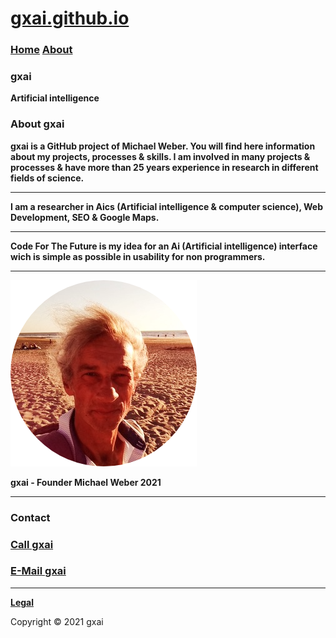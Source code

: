 # **[gxai.github.io](https://gxai.github.io)**
### **[Home](https://gxai.github.io)**  **[About](https://gxai.github.io/About)**
### **gxai**
**Artificial intelligence**

### About gxai
**gxai is a GitHub project of Michael Weber. You will find here information about my projects, processes & skills. I am involved in many projects & processes & have more than 25 years experience in research in different fields of science.**

---

**I am a researcher in Aics (Artificial intelligence & computer science), Web Development, SEO & Google Maps.**

---

**Code For The Future is my idea for an Ai (Artificial intelligence) interface wich is simple as possible in usability for non programmers.**

---

<img src="Michael-Weber.png" alt="Michael Weber">

**gxai - Founder Michael Weber 2021**

---

### **Contact**

### **[Call gxai](tel:31649557828)**

### **[E-Mail gxai](mailto:gxai.git@gmail.com)**

---

**[Legal](https://gxai.github.io/legal)**

Copyright © 2021 gxai

